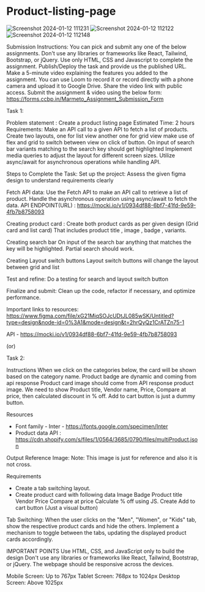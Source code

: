 
# Product-listing-page

![Screenshot 2024-01-12 111231](https://github.com/srikanthmiriyala017/Pproduct-listing-page/assets/123526232/518ac978-90a0-4233-8664-35c8b1767532)
![Screenshot 2024-01-12 112122](https://github.com/srikanthmiriyala017/Pproduct-listing-page/assets/123526232/a63251d4-2272-43da-8514-871bf5590634)
![Screenshot 2024-01-12 112148](https://github.com/srikanthmiriyala017/Pproduct-listing-page/assets/123526232/5695246f-c825-46fc-8267-420ec229119a)



Submission Instructions:
You can pick and submit any one of the below assignments.
Don't use any libraries or frameworks like React, Tailwind, Bootstrap, or jQuery.
Use only HTML, CSS and Javascript to complete the assignment.
Publish/Deploy the task and provide us the published URL.
Make a 5-minute video explaining the features you added to the assignment. You can use Loom to record it or record directly with a phone camera and upload it to Google Drive. Share the video link with public access.
Submit the assignment & video using the below form: https://forms.ccbp.in/Marmeto_Assignment_Submission_Form

Task 1:

Problem statement : Create a product listing page
Estimated Time: 2 hours
Requirements:
Make an API call to a given API to fetch a list of products.
Create two layouts, one for list view another one for grid view make use of flex and grid to switch between view on click of button.
On input of search bar variants matching to the search key should get highlighted
Implement media queries to adjust the layout for different screen sizes.
Utilize async/await for asynchronous operations while handling API.

Steps to Complete the Task:
Set up the project:
Assess the given figma design to understand requirements clearly

Fetch API data:
Use the Fetch API to make an API call to retrieve a list of product.
Handle the asynchronous operation using async/await to fetch the data.
API ENDPOINT(URL) : https://mocki.io/v1/0934df88-6bf7-41fd-9e59-4fb7b8758093

Creating product card :
Create both product cards as per given design (Grid card and list card)
That includes product title , image , badge , variants.

Creating search bar
On input of the search bar anything that matches the key will be highlighted.
Partial search should work.

Creating Layout switch buttons
Layout switch buttons will change the layout between grid and list


Test and refine:
Do a testing for search and layout switch button

Finalize and submit:
Clean up the code, refactor if necessary, and optimize performance.

Important links to resources:
https://www.figma.com/file/xG21MiqSOJcUDtJL085wSK/Untitled?type=design&node-id=0%3A1&mode=design&t=2hrQyQz1CrATZn75-1

APl - https://mocki.io/v1/0934df88-6bf7-41fd-9e59-4fb7b8758093

(or)

Task 2:

Instructions
When we click on the categories below, the card will be shown based on the category name.
Product badge are dynamic and coming from api response
Product card image should come from API response product image.
We need to show Product title, Vendor name, Price, Compare at price, then calculated discount in % off.
Add to cart button is just a dummy button.

Resources
* Font family - Inter - https://fonts.google.com/specimen/Inter
* Product data API : https://cdn.shopify.com/s/files/1/0564/3685/0790/files/multiProduct.json

Output Reference Image:
Note: This image is just for reference and also it is not cross.



Requirements
* Create a tab switching layout.
* Create product card with following data
Image
Badge
Product title
Vendor
Price
Compare at price
Calculate % off using JS.
Create Add to cart button (Just a visual button)

Tab Switching:
When the user clicks on the "Men", "Women", or "Kids" tab, show the respective product cards and hide the others.
Implement a mechanism to toggle between the tabs, updating the displayed product cards accordingly.

IMPORTANT POINTS
Use HTML, CSS, and JavaScript only to build the design
Don't use any libraries or frameworks like React, Tailwind, Bootstrap, or jQuery.
The webpage should be responsive across the devices.

Mobile Screen: Up to 767px
Tablet Screen: 768px to 1024px
Desktop Screen: Above 1025px
